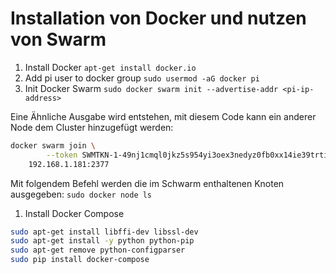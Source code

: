 # Installation von Docker und nutzen von Swarm

1. Install Docker `apt-get install docker.io`
1. Add pi user to docker group `sudo usermod -aG docker pi`
1. Init Docker Swarm `sudo docker swarm init --advertise-addr <pi-ip-address>`

Eine Ähnliche Ausgabe wird entstehen, mit diesem Code kann ein anderer Node dem Cluster hinzugefügt werden:

```bash
docker swarm join \
        --token SWMTKN-1-49nj1cmql0jkz5s954yi3oex3nedyz0fb0xx14ie39trti4wxv-8vxv8rssmk743ojnwacrr2e7c \
    192.168.1.181:2377
```

Mit folgendem Befehl werden die im Schwarm enthaltenen Knoten ausgegeben: `sudo docker node ls`

1. Install Docker Compose

```bash
sudo apt-get install libffi-dev libssl-dev
sudo apt-get install -y python python-pip
sudo apt-get remove python-configparser
sudo pip install docker-compose
```
